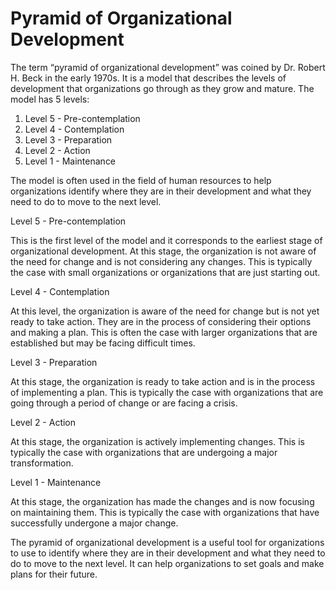 # Pyramid of Organizational Development



The term “pyramid of organizational development” was coined by Dr. Robert H. Beck in the early 1970s. It is a model that describes the levels of development that organizations go through as they grow and mature. The model has 5 levels:

1. Level 5 - Pre-contemplation
2. Level 4 - Contemplation
3. Level 3 - Preparation
4. Level 2 - Action
5. Level 1 - Maintenance

The model is often used in the field of human resources to help organizations identify where they are in their development and what they need to do to move to the next level.

Level 5 - Pre-contemplation

This is the first level of the model and it corresponds to the earliest stage of organizational development. At this stage, the organization is not aware of the need for change and is not considering any changes. This is typically the case with small organizations or organizations that are just starting out.

Level 4 - Contemplation

At this level, the organization is aware of the need for change but is not yet ready to take action. They are in the process of considering their options and making a plan. This is often the case with larger organizations that are established but may be facing difficult times.

Level 3 - Preparation

At this stage, the organization is ready to take action and is in the process of implementing a plan. This is typically the case with organizations that are going through a period of change or are facing a crisis.

Level 2 - Action

At this stage, the organization is actively implementing changes. This is typically the case with organizations that are undergoing a major transformation.

Level 1 - Maintenance

At this stage, the organization has made the changes and is now focusing on maintaining them. This is typically the case with organizations that have successfully undergone a major change.

The pyramid of organizational development is a useful tool for organizations to use to identify where they are in their development and what they need to do to move to the next level. It can help organizations to set goals and make plans for their future.